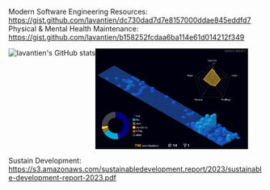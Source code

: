 Modern Software Engineering Resources: <https://gist.github.com/lavantien/dc730dad7d7e8157000ddae845eddfd7>  
Physical & Mental Health Maintenance: <https://gist.github.com/lavantien/b158252fcdaa6ba114e61d014212f349>  

<div style="display: flex;">
  <img src="https://github-readme-stats.vercel.app/api?username=lavantien&show_icons=true&theme=transparent&rank_icon=percentile" alt="lavantien's GitHub stats" title="lavantien's GitHub stats" height="200" style="float: left" />
  <img src="./profile-3d-contrib/profile-night-view.svg" alt="lavantien profile's gitblock" title="lavantien profile's gitblock" height="200" style="float: left" />
</div>

Sustain Development: <https://s3.amazonaws.com/sustainabledevelopment.report/2023/sustainable-development-report-2023.pdf>
